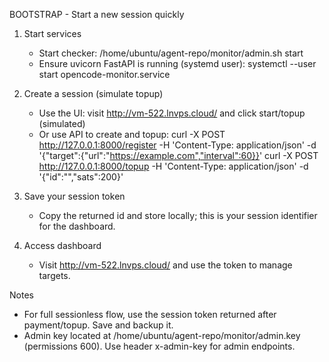 BOOTSTRAP - Start a new session quickly

1. Start services
   - Start checker:
     /home/ubuntu/agent-repo/monitor/admin.sh start
   - Ensure uvicorn FastAPI is running (systemd user):
     systemctl --user start opencode-monitor.service

2. Create a session (simulate topup)
   - Use the UI: visit http://vm-522.lnvps.cloud/ and click start/topup (simulated)
   - Or use API to create and topup:
     curl -X POST http://127.0.0.1:8000/register -H 'Content-Type: application/json' -d '{"target":{"url":"https://example.com","interval":60}}'
     curl -X POST http://127.0.0.1:8000/topup -H 'Content-Type: application/json' -d '{"id":"<id>","sats":200}'

3. Save your session token
   - Copy the returned id and store locally; this is your session identifier for the dashboard.

4. Access dashboard
   - Visit http://vm-522.lnvps.cloud/ and use the token to manage targets.

Notes
- For full sessionless flow, use the session token returned after payment/topup. Save and backup it.
- Admin key located at /home/ubuntu/agent-repo/monitor/admin.key (permissions 600). Use header x-admin-key for admin endpoints.
